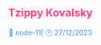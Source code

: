 ﻿
 <div align="center">
  <h2 style="color: #FF4081;">Tzippy Kovalsky</h2>
  <p style="color: #4A90E2;"> 📱 node-11| 🕑 27/12/2023 </p>
</div>
